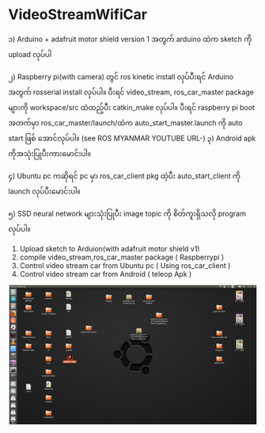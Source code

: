 # VideoStreamWifiCar
၁) Arduino + adafruit motor shield version 1 အတွက် arduino ထဲက sketch ကို  upload လုပ်ပါ

၂) Raspberry pi(with camera) တွင် ros kinetic install လုပ်ပီးရင် Arduino အတွက် rosserial install လုပ်ပါ။ ပီးရင် video_stream, ros_car_master package များကို workspace/src ထဲထည့်ပီး catkin_make လုပ်ပါ။
    ပီးရင် raspberry pi boot အတက်မှာ ros_car_master/launch/ထဲက auto_start_master.launch ကို auto start ဖြစ် အောင်လုပ်ပါ။ (see ROS MYANMAR YOUTUBE URL-)
၃) Android apk ကိုအသုံးပြုပီးကားမောင်းပါ။ 

၄) Ubuntu pc ကဆိုရင် pc မှာ ros_car_client pkg ထဲ့ပီး auto_start_client ကို launch လုပ်ပီးမောင်းပါ။

၅) SSD neural network များသုံးပြုပီး  image topic ကို စိတ်ကူးရှိသလို program လုပ်ပါ။


1) Upload sketch to Arduion(with adafruit motor shield v1)
2) compile video_stream,ros_car_master package ( Raspberrypi<with camera module> )
3) Control video stream car from Ubuntu pc ( Using ros_car_client )
4) Control video stream car from Android ( teleop Apk )


<p align="center">
  <img src="https://github.com/GreenGhostMan/VideoStreamWifiCar/blob/master/image.png" width="500"/>
</p>
